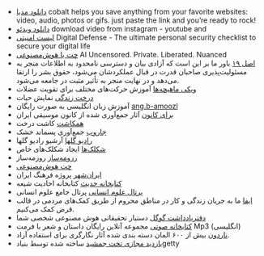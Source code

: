 * [دانلود مدیا](https://cobalt.tools/) cobalt helps you save anything from your favorite websites: video, audio, photos or gifs. just paste the link and you’re ready to rock!
* [دانلود ویدئو](https://www.greenpony.xyz) download video from instagram - youtube and
* [لیست امنیتی](https://digital-defense.io) Digital Defense - The ultimate personal security checklist to secure your digital life
* [چت با هوش‌مصنوعی](https://www.aiuncensored.info) AI Uncensored. Private. Liberated. Nuanced
* [اصل ۱۹](https://asl19.org/fa) باور ما بر این است که آزادی بیان و دسترسی نامحدود به اطلاعات منجر به مسئولیت‌پذیری صاحبان قدرت در قبال عملکردشان می‌شود، حقوق بشر را ارتقا می‌دهد و در نهایت منجر به تأثیر مثبت در جامعه می‌شود.
* [ویکی ماهیچه‌ها](https://musclewiki.com) آموزش حرکت‌های مختلف برای تقویت عضلات
* [درخت زندگی](https://www.onezoom.org) نمایش حیات 
* آموزش زبان انگلیسی به صورت رایگان [ang.b-amoozl](https://lang.b-amooz.com/en/home)
* [برای کانون](https://www.forkanoon.com/) آثار جمع‌آوری شده از کانون موسیقی ایران
* [همکاشت](https://hamkaasht.bluecirclengo.com/) کاشت درخت
* [جاروب](https://www.jaroob.ir/) جمع‌آوری پسماند خشک
* [رادیو گلها](https://www.golha.co.uk/fa/) آرشیو رادیو گلها
* [شکلک‌ها](https://emoji.supply) ایجاد شکلک‌های خاص
* [رزومه‌ساز](https://latexresu.me/) روزمه‌ساز
* [چت هوش‌مصنوعی](https://pi.ai/onboarding)
* [ایران‌شهر](https://www.eranshahr.com) پروژه فرهنگ ایران
* [کتابخانه حدیث](https://www.hadithlib.com) کتابخانه احادیث شیعه
* [پرتال علوم انسانی](https://Ensani.ir) پرتال جامع علوم انسانی
* [ایفا](https://www.ifacrowd.fund/)  ما به جریان زندگی و کار در مناطق محروم از طریق کمک‌های مردمی در قالب قرض کمک می‌کنیم.
* [دفتریادداشت گوگل](https://notebooklm.google/) دستیار تحقیقاتی هوش مصنوعی شخصی شما
* [کتابخانه صوتی](https://etc.usf.edu/lit2go/) مجموعه آنلاین رایگان داستان و شعر با فرمت Mp3 (انگلیسی)
* [ناردون](https://library.eranshahr.com/) بیش از ۶۰۰ المان دسته بندی شده آثار نگارگری برای استفاده آزاد.
* [بازدید مجازی تخت جمشید](https://persepolis.getty.edu/) ساخته شده توسط بنیادgetty